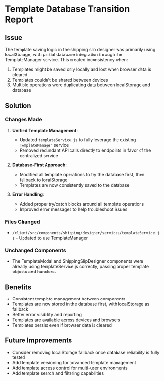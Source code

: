 # Template Database Transition Report

## Issue

The template saving logic in the shipping slip designer was primarily using localStorage, with partial database integration through the TemplateManager service. This created inconsistency when:

1. Templates might be saved only locally and lost when browser data is cleared
2. Templates couldn't be shared between devices
3. Multiple operations were duplicating data between localStorage and database

## Solution

### Changes Made

1. **Unified Template Management**:
   - Updated `templateService.js` to fully leverage the existing `TemplateManager` service
   - Removed redundant API calls directly to endpoints in favor of the centralized service

2. **Database-First Approach**:
   - Modified all template operations to try the database first, then fallback to localStorage
   - Templates are now consistently saved to the database

3. **Error Handling**:
   - Added proper try/catch blocks around all template operations
   - Improved error messages to help troubleshoot issues

### Files Changed

- `/client/src/components/shipping/designer/services/templateService.js` - Updated to use TemplateManager

### Unchanged Components

- The TemplateModal and ShippingSlipDesigner components were already using templateService.js correctly, passing proper template objects and handlers.

## Benefits

- Consistent template management between components
- Templates are now stored in the database first, with localStorage as fallback
- Better error visibility and reporting
- Templates are available across devices and browsers
- Templates persist even if browser data is cleared

## Future Improvements

- Consider removing localStorage fallback once database reliability is fully tested
- Add template versioning for advanced template management
- Add template access control for multi-user environments
- Add template search and filtering capabilities
